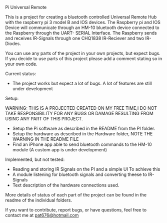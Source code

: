 Pi Universal Remote

This is a project for creating a bluetooth controlled Universal Remote Hub with the raspberry pi 3 model B
and IOS devices. The Raspberry pi and IOS Device will communicate through an HM-10 bluetooth device connected to the Raspberry through the UART- SERIAL Interface. The Raspberry sends and receives IR-Signals through one
CHQ1838 IR-Reciever and two IR-Diodes.

You can use any parts of the project in your own projects, but expect bugs. If you decide to use parts of
this project please add a comment stating so in your own code.

Current status:

- The project works but expect a lot of bugs. A lot of features are still under development

Setup:

WARNING:
THIS IS A PROJECTED CREATED ON MY FREE TIME,I DO NOT TAKE RESPONSIBILITY FOR ANY BUGS OR DAMAGE
RESULTING FROM USING ANY PART OF THIS PROJECT.

- Setup the Pi software as described in the README from the PI folder.
- Setup the hardware as described in the Hardware folder, NOTE THE WARNING IN THE README FILE
- Find an iPhone app able to send bluetooth commands to the HM-10 module (A custom app is under development)

Implemented, but not tested:

- Reading and storing IR Signals on the PI and a simple UI To achieve this
- A module listening for bluetooth signals and converting theese to IR-Signals
- Text description of the hardware connections used.

More details of status of each part of the project can be found in the readme of the individual folders.

If you want to contribute, report bugs, or have questions, feel free to contact me at pat676@hotmail.com







